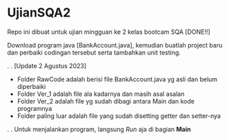 # UjianSQA2
Repo ini dibuat untuk ujian mingguan ke 2 kelas bootcam SQA [DONE!!]

Download program java [BankAccount.java], kemudian buatlah project baru dan perbaiki codingan tersebut serta tambahkan unit testing.

.
.
[Update 2 Agustus 2023]
- Folder RawCode adalah berisi file BankAccount.java yg asli dan belum diperbaiki
- Folder Ver_1 adalah file ala kadarnya dan masih asal asalan
- Folder Ver_2 adalah file yg sudah dibagi antara Main dan kode programnya
- Folder paling luar adalah file yang sudah disetting getter dan setter-nya

.
.
Untuk menjalankan program, langsung _Run_ aja di bagian **Main**
